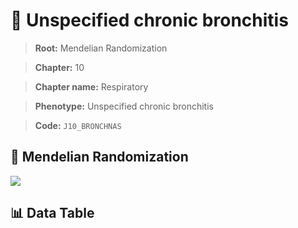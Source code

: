 # 🧪 Unspecified chronic bronchitis

> **Root:** Mendelian Randomization

> **Chapter:** 10  

> **Chapter name:** Respiratory

> **Phenotype:** Unspecified chronic bronchitis  

> **Code:** `J10_BRONCHNAS`

## 🧬 Mendelian Randomization  

<img src="/MR/Figures/Forward/J10_BRONCHNAS.png"/>

## 📊 Data Table

<CsvTableMRF src="/MR/Data/Forward/J10_BRONCHNAS.csv"/>
